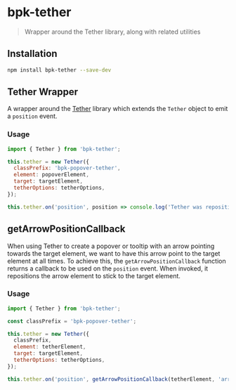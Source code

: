 # bpk-tether

> Wrapper around the Tether library, along with related utilities

## Installation

```sh
npm install bpk-tether --save-dev
```

## Tether Wrapper

A wrapper around the [Tether](http://tether.io/) library which extends the `Tether` object to emit a `position` event.

### Usage

```js
import { Tether } from 'bpk-tether';

this.tether = new Tether({
  classPrefix: 'bpk-popover-tether',
  element: popoverElement,
  target: targetElement,
  tetherOptions: tetherOptions,
});

this.tether.on('position', position => console.log('Tether was repositioned', position));
```

## getArrowPositionCallback

When using Tether to create a popover or tooltip with an arrow pointing towards the target element, we want to have
this arrow point to the target element at all times. To achieve this, the `getArrowPositionCallback` function returns
a callback to be used on the `position` event. When invoked, it repositions the arrow element to stick to the target
element.

### Usage

```js
import { Tether } from 'bpk-tether';

const classPrefix = 'bpk-popover-tether';

this.tether = new Tether({
  classPrefix,
  element: tetherElement,
  target: targetElement,
  tetherOptions: tetherOptions,
});

this.tether.on('position', getArrowPositionCallback(tetherElement, 'arrow-id', classPrefix));
```
